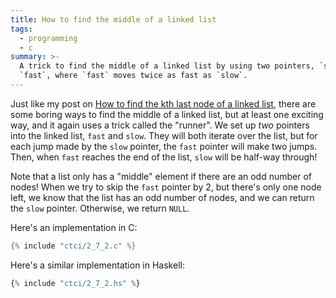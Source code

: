 ```yaml
---
title: How to find the middle of a linked list
tags:
  - programming
  - c
summary: >-
  A trick to find the middle of a linked list by using two pointers, `slow` and
  `fast`, where `fast` moves twice as fast as `slow`.
---
```


Just like my post on 
[How to find the kth last node of a linked list](/2020/01/11/how-to-find-kth-last-node-of-a-linked-list/),
there are some boring ways to find the middle of a linked list,
but at least one exciting way,
and it again uses a trick called the "runner".
We set up _two_ pointers into the linked list,
`fast` and `slow`.
They will both iterate over the list,
but for each jump made by the `slow` pointer,
the `fast` pointer will make two jumps.
Then, when `fast` reaches the end of the list,
`slow` will be half-way through!

Note that a list only has a "middle" element
if there are an odd number of nodes!
When we try to skip the `fast` pointer by 2,
but there's only one node left,
we know that the list has an odd number of nodes,
and we can return the `slow` pointer.
Otherwise,
we return `NULL`.

Here's an implementation in C:

```c
{% include "ctci/2_7_2.c" %}
```

Here's a similar implementation in Haskell:

```haskell
{% include "ctci/2_7_2.hs" %}
```

